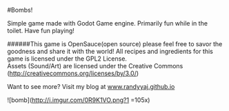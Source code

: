 #Bombs!

Simple game made with Godot Game engine. Primarily fun while in the toilet.
Have fun playing!

######This game is OpenSauce(open source) please feel free to savor the goodness and share it with the world! All recipes and ingredients for this game is licensed under the GPL2 License. <br> Assets (Sound/Art) are licensed under the Creative Commons (http://creativecommons.org/licenses/by/3.0/)

Want to see more?
Visit my blog at www.randyyaj.github.io

![bomb](http://i.imgur.com/0R9K1VO.png?1 =105x)
